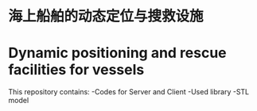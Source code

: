 # 海上船舶的动态定位与搜救设施
# Dynamic positioning and rescue facilities for vessels
This repository contains:
-Codes for Server and Client
-Used library
-STL model
